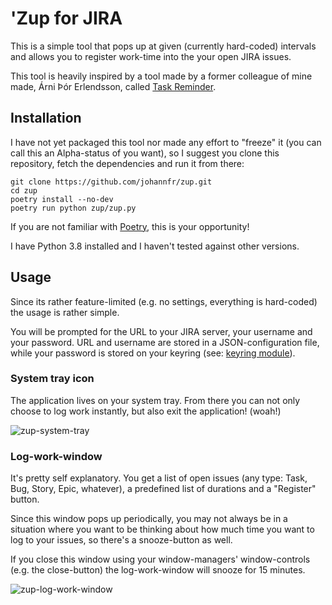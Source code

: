 # 'Zup for JIRA

This is a simple tool that pops up at given (currently hard-coded) intervals and allows
you to register work-time into the your open JIRA issues.

This tool is heavily inspired by a tool made by a former colleague of mine made, 
Árni Þór Erlendsson, called [Task Reminder](http://www.sneddy.com/taskreminder/).

## Installation

I have not yet packaged this tool nor made any effort to "freeze" it (you can call this 
an Alpha-status of you want), so I suggest you clone this repository, fetch the
dependencies and run it from there:
```
git clone https://github.com/johannfr/zup.git
cd zup
poetry install --no-dev
poetry run python zup/zup.py
```

If you are not familiar with [Poetry](https://python-poetry.org/), this is your
opportunity!

I have Python 3.8 installed and I haven't tested against other versions.

## Usage

Since its rather feature-limited (e.g. no settings, everything is hard-coded) the usage
is rather simple.

You will be prompted for the URL to your JIRA server, your username and your password.
URL and username are stored in a JSON-configuration file, while your password is stored
on your keyring (see: [keyring module](https://pypi.org/project/keyring/)).

### System tray icon

The application lives on your system tray. From there you can not only choose to log work
instantly, but also exit the application! (woah!)

![zup-system-tray](https://user-images.githubusercontent.com/7012064/74829257-ef718d80-5310-11ea-95ba-7baadc3d7e31.png)

### Log-work-window

It's pretty self explanatory. You get a list of open issues (any type: Task, Bug, Story,
Epic, whatever), a predefined list of durations and a "Register" button.

Since this window pops up periodically, you may not always be in a situation where you
want to be thinking about how much time you want to log to your issues, so there's a
snooze-button as well.

If you close this window using your window-managers' window-controls (e.g. the close-button)
the log-work-window will snooze for 15 minutes.

![zup-log-work-window](https://user-images.githubusercontent.com/7012064/74829251-ec769d00-5310-11ea-9068-d08425eff4a9.png)
